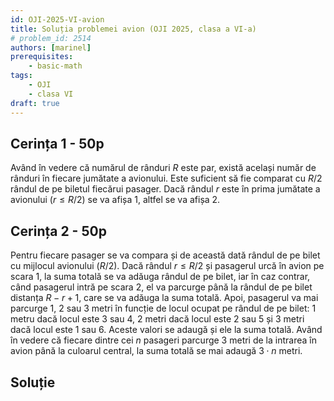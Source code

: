 ```yaml
---
id: OJI-2025-VI-avion
title: Soluția problemei avion (OJI 2025, clasa a VI-a)
# problem_id: 2514
authors: [marinel]
prerequisites:
    - basic-math
tags:
    - OJI
    - clasa VI
draft: true
---
```


## Cerința 1 - 50p

Având în vedere că numărul de rânduri $R$ este par, există același număr de
rânduri în fiecare jumătate a avionului. Este suficient să fie comparat cu
$R/2$ rândul de pe biletul fiecărui pasager. Dacă rândul $r$ este în prima
jumătate a avionului ($r ≤ R/2$) se va afișa 1, altfel se va afișa 2.

## Cerința 2 - 50p

Pentru fiecare pasager se va compara și de această dată rândul de pe bilet cu
mijlocul avionului ($R/2$). Dacă rândul $r ≤ R/2$ și pasagerul urcă în avion
pe scara 1, la suma totală se va adăuga rândul de pe bilet, iar în caz contrar,
când pasagerul intră pe scara 2, el va parcurge până la rândul de pe bilet
distanța $R − r + 1$, care se va adăuga la suma totală. Apoi, pasagerul va mai
parcurge 1, 2 sau 3 metri în funcție de locul ocupat pe rândul de pe bilet: 1
metru dacă locul este 3 sau 4, 2 metri dacă locul este 2 sau 5 și 3 metri dacă
locul este 1 sau 6. Aceste valori se adaugă și ele la suma totală. Având în
vedere că fiecare dintre cei $n$ pasageri parcurge 3 metri de la intrarea în
avion până la culoarul central, la suma totală se mai adaugă $3 \cdot n$ metri.

## Soluție

```cpp

```
